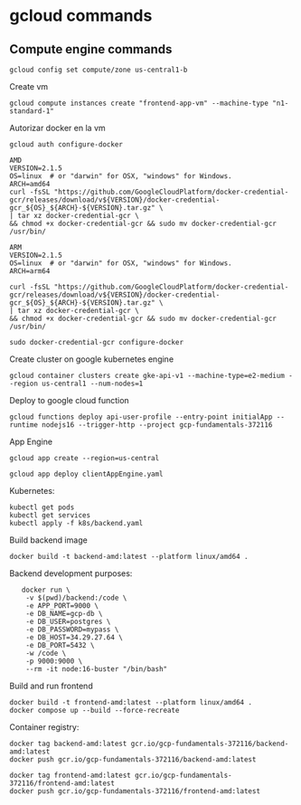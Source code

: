 # gcloud commands

## Compute engine commands

```
gcloud config set compute/zone us-central1-b
```
Create vm
```
gcloud compute instances create "frontend-app-vm" --machine-type "n1-standard-1"
```

Autorizar docker en la vm

```
gcloud auth configure-docker

AMD
VERSION=2.1.5
OS=linux  # or "darwin" for OSX, "windows" for Windows.
ARCH=amd64
curl -fsSL "https://github.com/GoogleCloudPlatform/docker-credential-gcr/releases/download/v${VERSION}/docker-credential-gcr_${OS}_${ARCH}-${VERSION}.tar.gz" \
| tar xz docker-credential-gcr \
&& chmod +x docker-credential-gcr && sudo mv docker-credential-gcr /usr/bin/

ARM
VERSION=2.1.5
OS=linux  # or "darwin" for OSX, "windows" for Windows.
ARCH=arm64

curl -fsSL "https://github.com/GoogleCloudPlatform/docker-credential-gcr/releases/download/v${VERSION}/docker-credential-gcr_${OS}_${ARCH}-${VERSION}.tar.gz" \
| tar xz docker-credential-gcr \
&& chmod +x docker-credential-gcr && sudo mv docker-credential-gcr /usr/bin/

sudo docker-credential-gcr configure-docker
```

Create cluster on google kubernetes engine
```
gcloud container clusters create gke-api-v1 --machine-type=e2-medium --region us-central1 --num-nodes=1
```
Deploy to google cloud function
```
gcloud functions deploy api-user-profile --entry-point initialApp --runtime nodejs16 --trigger-http --project gcp-fundamentals-372116
```

App Engine
```
gcloud app create --region=us-central
```
```
gcloud app deploy clientAppEngine.yaml
```

Kubernetes:
```
kubectl get pods 
kubectl get services 
kubectl apply -f k8s/backend.yaml 
```

Build backend image
```
docker build -t backend-amd:latest --platform linux/amd64 .
```

Backend development purposes: 
```
   docker run \
    -v $(pwd)/backend:/code \
    -e APP_PORT=9000 \
    -e DB_NAME=gcp-db \
    -e DB_USER=postgres \
    -e DB_PASSWORD=mypass \
    -e DB_HOST=34.29.27.64 \
    -e DB_PORT=5432 \
    -w /code \
    -p 9000:9000 \
    --rm -it node:16-buster "/bin/bash"
```

Build and run frontend 
```
docker build -t frontend-amd:latest --platform linux/amd64 .
docker compose up --build --force-recreate
```

Container registry:
```
docker tag backend-amd:latest gcr.io/gcp-fundamentals-372116/backend-amd:latest
docker push gcr.io/gcp-fundamentals-372116/backend-amd:latest 

docker tag frontend-amd:latest gcr.io/gcp-fundamentals-372116/frontend-amd:latest
docker push gcr.io/gcp-fundamentals-372116/frontend-amd:latest 
```


